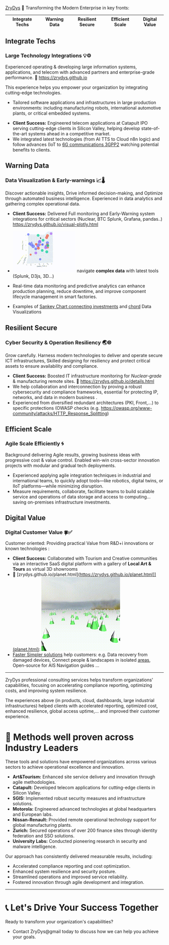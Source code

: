  [ZryDys](https://zrydys.github.io) 🚀 Transforming the Modern Enterprise in key fronts: 

| Integrate Techs | Warning Data | Resilient Secure | Efficient Scale | Digital Value |
| --------------- | ------------ | ---------------- | --------------- | ------------- |
   
## Integrate Techs

### Large Technology Integrations 💡⚙️

Experienced operating & developing large information systems, applications, and telecom with advanced partners and enterprise-grade performance.  🔗 https://zrydys.github.io  

This experience helps you empower your organization by integrating cutting-edge technologies.

* Tailored software applications and infrastructures in large production environments: including  manufacturing robots, international automotive plants, or critical embedded systems.
- **Client Success:** Engineered telecom applications at Catapult IPO serving cutting-edge clients in Silicon Valley, helping develop state-of-the-art systems ahead in a competitive market.
- We integrated latest technologies (from AI TTS to Cloud n8n logic) and follow advances (IoT to [6G communications 3GPP2](https://zrydys.github.io/planet.html?q=https://i.ytimg.com/vi/O6AVpA5GTxA/hq720.jpg) watching potential benefits to clients.


## Warning Data 


### Data Visualization & Early-warnings 📈🌡

Discover actionable insights, Drive informed decision-making, and Optimize through automated business intelligence. Experienced in data analytics and gathering complex operational data.  
- **Client Success:** Delivered Full monitoring and Early-Warning system integrations for critical sectors (Nuclear, BTC Splunk, Grafana, pandas..)  https://zrydys.github.io/visual-plotly.html  

-  [![](anim/bi.gif)](visual-plotly.html) navigate **complex data** with latest tools (Splunk, D3js, 3D...)
 - Real-time data monitoring and predictive analytics can enhance production planning, reduce downtime, and improve component lifecycle management in smart factories.  
 - Examples of [Sankey Chart connecting investments](https://zrydys.github.io/adapt.html) and [chord](https://zrydys.github.io/chord.html) Data Visualizations 


## Resilient Secure

### Cyber Security & Operation Resiliency 🌏🌐

Grow carefully. Harness modern technologies to deliver and operate secure ICT infrastructures, Skilled designing for resiliency and protect critical assets to ensure availability and compliance.

- **Client Success:** Boosted IT infrastructure monitoring for _Nuclear-grade_ & manufacturing remote sites. 🔗 https://zrydys.github.io/details.html  
- We help collaboration and interconnection by proving a robust cybersecurity and compliance frameworks, essential for protecting IP, networks, and data in modern business .  
- Experienced from diversified redundant architectures (PKI, Front,...) to specific protections (OWASP checks (e.g. https://owasp.org/www-community/attacks/HTTP_Response_Splitting) 

## Efficient Scale

### Agile Scale Efficiently 🌀 

Background delivering Agile results, growing business ideas with progressive cost & value control. Enabled win-win cross-sector innovation projects with modular and gradual tech deployments.  

- Experienced applying agile integration techniques in industrial and international teams, to quickly adopt tools—like robotics, digital twins, or IIoT platforms—while minimizing disruption. 
- Measure requirements, collaborate, facilitate teams to build scalable service and operations of data storage and access to computing... saving on-premises infrastructure investments.  

## Digital Value

### Digital Customer Value 🍀✅

Customer oriented: Providing practical Value from R&D+i innovations or known technologies :   
 
- **Client Success:** Collaborated with Tourism and Creative communities via an interactive SaaS digital platform with a gallery of **Local Art & Tours** as virtual 3D showrooms
- 🔗 [zrydys.github.io/planet.html](https://zrydys.github.io/planet.html]](planet.html): ![](anim/forest.gif)
- [Faster Simpler solutions](EzTech.html) help customers: e.g. Data recovery from damaged devices, Connect people & landscapes in isolated [areas](mapeuaf.html), Open-source for AIS Navigation guides ...



---
ZryDys professional consulting services helps transform organizations' capabilities, focusing on accelerating compliance reporting, optimizing costs, and improving system resilience.  

 
The experiences above (in products, cloud, dashboards, large industrial infrastructures) helped clients with accelerated reporting, optimized cost, enhanced resilience, global access uptime,... and improved their customer experience.  


# 🏢 **Methods well proven across Industry Leaders**

These tools and solutions have empowered organizations across various sectors to achieve operational excellence and innovation.

- **Art&Tourism:** Enhanced site service delivery and innovation through agile methodologies.
- **Catapult:** Developed telecom applications for cutting-edge clients in Silicon Valley.
- **SGIS:** Implemented robust security measures and infrastructure solutions.
- **Motorola:** Engineered advanced technologies at global headquarters and European labs.
- **Nissan-Renault:** Provided remote operational technology support for global manufacturing plants.
- **Zurich:** Secured operations of over 200 finance sites through identity federation and SSO solutions.
- **University Labs:** Conducted pioneering research in security and malware intelligence. 
 
Our approach has consistently delivered measurable results, including:

- Accelerated compliance reporting and cost optimization.
- Enhanced system resilience and security posture.
- Streamlined operations and improved service reliability.
- Fostered innovation through agile development and integration. 

---

# 📞 **Let's Drive Your Success Together**

Ready to transform your organization's capabilities? 

- Contact ZryDys@gmail today to discuss how we can help you achieve your goals.
 

